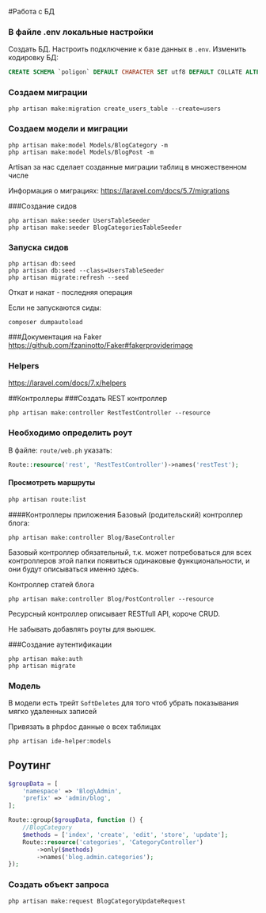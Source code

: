 #Работа с БД

### В файле .env локальные настройки
Создать БД. Настроить подключение к базе данных в ``.env``. Изменить кодировку БД:
```sql
CREATE SCHEMA `poligon` DEFAULT CHARACTER SET utf8 DEFAULT COLLATE ALTER SCHEMA `poligon`  DEFAULT COLLATE utf8_unicode_ci;
```
### Создаем миграции
```
php artisan make:migration create_users_table --create=users
```

### Создаем модели и миграции
```
php artisan make:model Models/BlogCategory -m
php artisan make:model Models/BlogPost -m
```
Artisan за нас сделает созданные миграции таблиц в множественном числе

Информация о миграциях:
https://laravel.com/docs/5.7/migrations

###Создание сидов
```
php artisan make:seeder UsersTableSeeder
php artisan make:seeder BlogCategoriesTableSeeder
```
### Запуска сидов
```
php artisan db:seed
php artisan db:seed --class=UsersTableSeeder
php artisan migrate:refresh --seed
```
Откат и накат - последняя операция

Если не запускаются сиды:
```
composer dumpautoload
```
###Документация на Faker
https://github.com/fzaninotto/Faker#fakerproviderimage

### Helpers
https://laravel.com/docs/7.x/helpers

##Контроллеры
###Создать REST контроллер
```
php artisan make:controller RestTestController --resource
```
### Необходимо определить роут
В файле: ```route/web.ph``` указать:
```php
Route::resource('rest', 'RestTestController')->names('restTest');
```

#### Просмотреть маршруты
```bash
php artisan route:list
```
####Контроллеры приложения
Базовый (родительский) контроллер блога:
```
php artisan make:controller Blog/BaseController
```
Базовый контроллер обязательный, т.к. может потребоваться для всех контроллеров
этой папки появиться одинаковые функциональности, и они будут описываться 
именно здесь.

Контроллер статей блога
```
php artisan make:controller Blog/PostController --resource
```
Ресурсный контроллер описывает RESTfull API, короче CRUD.

Не забывать добавлять роуты для вьюшек.

###Создание аутентификации
```
php artisan make:auth
php artisan migrate
```

### Модель
В модели есть трейт `SoftDeletes` для того чтоб убрать показывания 
мягко удаленных записей

Привязать в phpdoc данные о всех таблицах 
```
php artisan ide-helper:models
```

## Роутинг

```php
$groupData = [
    'namespace' => 'Blog\Admin',
    'prefix' => 'admin/blog',
];

Route::group($groupData, function () {
    //BlogCategory
    $methods = ['index', 'create', 'edit', 'store', 'update'];
    Route::resource('categories', 'CategoryController')
        ->only($methods)
        ->names('blog.admin.categories');
});
```

### Создать объект запроса
```
php artisan make:request BlogCategoryUpdateRequest
```
